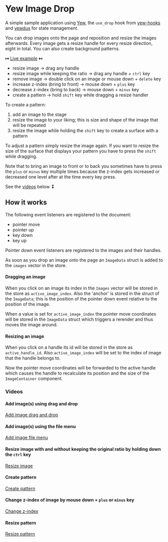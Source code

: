 # Yew Image Drop

A simple sample application using [Yew](https://yew.rs/), the `use_drop` hook from [yew-hooks](https://docs.rs/yew-hooks/latest/yew_hooks/index.html) and [yewdux](https://github.com/intendednull/yewdux) for state management.

You can drop images onto the page and reposition and resize the images afterwards. Every image gets a resize handle for every resize direction, eight in total. You can also create background patterns.

<b>&#8614;</b> [Live example](https://tweedegolf.github.io/yew-image-drop/) <b>&mapstoleft;</b>

- resize image &rarr; drag any handle
- resize image while keeping the ratio &rarr; drag any handle + `ctrl` key
- remove image &rarr; double click on an image or mouse down + `delete` key
- increase z-index (bring to front) &rarr; mouse down + `plus` key
- decrease z-index (bring to back) &rarr; mouse down + `minus` key
- create a pattern &rarr; hold `shift` key while dragging a resize handler

To create a pattern:

1. add an image to the stage
2. resize the image to your liking; this is size and shape of the image that will be repeated
3. resize the image while holding the `shift` key to create a surface with a pattern

To adjust a pattern simply resize the image again. If you want to resize the size of the surface that displays your pattern you have to press the `shift` while dragging.

Note that to bring an image to front or to back you sometimes have to press the `plus` or `minus` key multiple times because the z-index gets increased or decreased one level after at the time every key press.

See the [videos](#videos) below <b>&mapstodown;</b>

## How it works

The following event listeners are registered to the document:

- pointer move
- pointer up
- key down
- key up

Pointer down event listeners are registered to the images and their handles.

As soon as you drop an image onto the page an `ImageData` struct is added to the `images` vector in the store.

#### Dragging an image

When you click on an image its index in the `Images` vector will be stored in the store as `active_image_index`. Also the 'anchor' is stored in the struct of the `ImageData`; this is the position of the pointer down event relative to the position of the image.

When a value is set for `active_image_index` the pointer move coordinates will be stored in the `ImageData` struct which triggers a rerender and thus moves the image around.

#### Resizing an image

When you click on a handle its id will be stored in the store as `active_handle_id`. Also `active_image_index` will be set to the index of image that the handle belongs to.

Now the pointer move coordinates will be forwarded to the active handle which causes the handle to recalculate its position and the size of the `ImageContainer` component.

### Videos

#### Add image(s) using drag and drop

[Add image drag and drop](https://github.com/tweedegolf/yew-image-drop/assets/299669/7d6409a6-958c-4008-925f-d9bbf77e372b)

#### Add image(s) using the file menu

[Add image file menu](https://github.com/tweedegolf/yew-image-drop/assets/299669/78378fb0-a2fa-4422-8b78-2a14c77681e3)

#### Resize image with and without keeping the original ratio by holding down the `ctrl` key

[Resize image](https://github.com/tweedegolf/yew-image-drop/assets/299669/fa0e3e9f-e1a5-4d85-8c53-ee7fe31c72d2)

#### Create pattern

[Create pattern](https://github.com/tweedegolf/yew-image-drop/assets/299669/be766c8a-c576-4b65-85e3-eaa265637a72)

#### Change z-index of image by mouse down + `plus` or `minus` key

[Change z-index](https://github.com/tweedegolf/yew-image-drop/assets/299669/5200aad9-3e08-4c1b-839a-a3b01e5b6c42)

#### Resize pattern

[Resize pattern](https://github.com/tweedegolf/yew-image-drop/assets/299669/a61d1293-1b4b-4a8b-b560-b54c550ad237)
